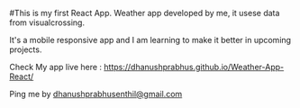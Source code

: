 #This is my first React App.
Weather app developed by me, it usese data from visualcrossing.

It's a mobile responsive app and I am learning to make it better in upcoming projects.

Check My app live here : https://dhanushprabhus.github.io/Weather-App-React/

Ping me by dhanushprabhusenthil@gmail.com

